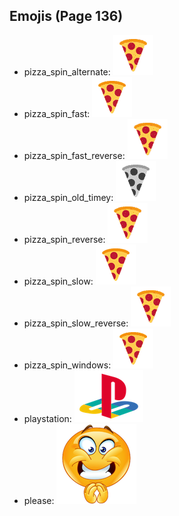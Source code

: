 
## Emojis (Page 136)

* pizza_spin_alternate: ![pizza_spin_alternate](output/pizza_spin_alternate.gif)
* pizza_spin_fast: ![pizza_spin_fast](output/pizza_spin_fast.gif)
* pizza_spin_fast_reverse: ![pizza_spin_fast_reverse](output/pizza_spin_fast_reverse.gif)
* pizza_spin_old_timey: ![pizza_spin_old_timey](output/pizza_spin_old_timey.gif)
* pizza_spin_reverse: ![pizza_spin_reverse](output/pizza_spin_reverse.gif)
* pizza_spin_slow: ![pizza_spin_slow](output/pizza_spin_slow.gif)
* pizza_spin_slow_reverse: ![pizza_spin_slow_reverse](output/pizza_spin_slow_reverse.gif)
* pizza_spin_windows: ![pizza_spin_windows](output/pizza_spin_windows.gif)
* playstation: ![playstation](output/playstation.png)
* please: ![please](output/please.png)

